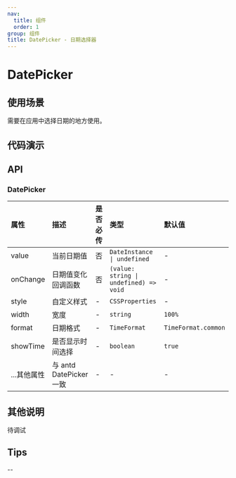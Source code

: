 ```yaml
---
nav:
  title: 组件
  order: 1
group: 组件
title: DatePicker - 日期选择器
---
```


# DatePicker

## 使用场景

需要在应用中选择日期的地方使用。

## 代码演示

<code src='./demo/DatePicker/DatePicker' title='代码'></code>

## API

### DatePicker

| 属性        | 描述                    | 是否必传 | 类型                                   | 默认值              |
| :---------- | :---------------------- | :------- | :------------------------------------- | :------------------ |
| value       | 当前日期值              | 否       | `DateInstance  \| undefined`           | -                   |
| onChange    | 日期值变化回调函数      | 否       | `(value: string \| undefined) => void` | -                   |
| style       | 自定义样式              | -        | `CSSProperties`                        | -                   |
| width       | 宽度                    | -        | `string`                               | `100%`              |
| format      | 日期格式                | -        | `TimeFormat`                           | `TimeFormat.common` |
| showTime    | 是否显示时间选择        | -        | `boolean`                              | `true`              |
| ...其他属性 | 与 antd DatePicker 一致 | -        | -                                      | -                   |

## 其他说明

待调试

## Tips

--
